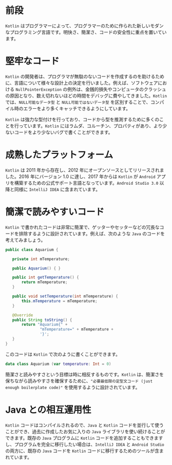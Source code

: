 # 前段

`Kotlin` はプログラマーによって、プログラマーのために作られた新しいモダンなプログラミング言語です。明快さ、簡潔さ、コードの安全性に重点を置いています。

# 堅牢なコード

`Kotlin` の開発者は、プログラマが無駄のないコードを作成するのを助けるために、言語について様々な設計上の決定を行いました。例えば、ソフトウェアにおける `NullPointerException` の例外は、金銭的損失やコンピュータのクラッシュの原因となり、数え切れないほどの時間をデバッグに費やしてきました。`Kotlin` では、`NULL可能なデータ型` と `NULL可能ではないデータ型` を区別することで、コンパイル時のエラーをより多くキャッチできるようにしています。

`Kotlin` は強力な型付けを行っており、コードから型を推測するために多くのことを行っています。`Kotlin` にはラムダ、コルーチン、プロパティがあり、より少ないコードをより少ないバグで書くことができます。

# 成熟したプラットフォーム

`Kotlin` は 2011 年から存在し、2012 年にオープンソースとしてリリースされました。2016 年にバージョン 1.0 に達し、2017 年からは `Kotlin` が `Android` アプリを構築するための公式サポート言語となっています。`Android Studio 3.0` 以降と同様に `IntelliJ IDEA` に含まれています。

# 簡潔で読みやすいコード

`Kotlin` で書かれたコードは非常に簡潔で、ゲッターやセッターなどの冗長なコードを排除するように設計されています。例えば、次のような `Java` のコードを考えてみましょう。

```java
public class Aquarium {

   private int mTemperature;

   public Aquarium() { }

   public int getTemperature() {
       return mTemperature;
   }

   public void setTemperature(int mTemperature) {
       this.mTemperature = mTemperature;
   }

   @Override
   public String toString() {
       return "Aquarium{" +
               "mTemperature=" + mTemperature +
               '}';
   }
}
```

このコードは `Kotlin` で次のように書くことができます。

```kotlin
data class Aquarium (var temperature: Int = 0)
```

簡潔さと読みやすさという目標は時に相反するものです。`Kotlin` は、簡潔さを保ちながら読みやすさを確保するために、`"必要最低限の定型文コード (just enough boilerplate code)"` を使用するように設計されています。

# Java との相互運用性

`Kotlin` コードはコンパイルされるので、`Java` と `Kotlin` コードを並行して使うことができ、過去に作成したお気に入りの `Java` ライブラリを使い続けることができます。既存の `Java` プログラムに `Kotlin` コードを追加することもできますし、プログラムを完全に移行したい場合は、`IntelliJ IDEA` と `Android Studio` の両方に、既存の `Java` コードを `Kotlin` コードに移行するためのツールが含まれています。
